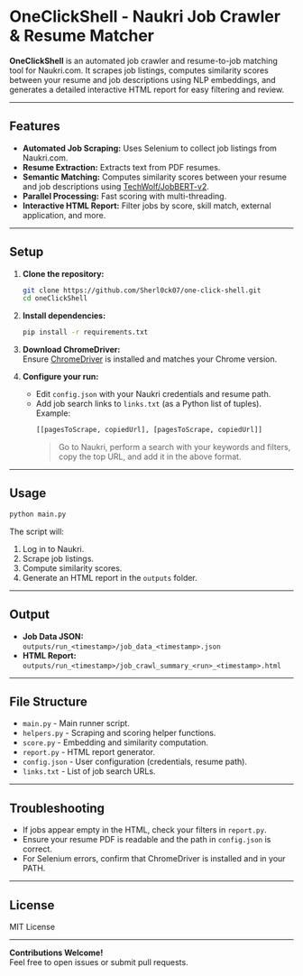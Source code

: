 # OneClickShell - Naukri Job Crawler & Resume Matcher

**OneClickShell** is an automated job crawler and resume-to-job matching tool for Naukri.com. It scrapes job listings, computes similarity scores between your resume and job descriptions using NLP embeddings, and generates a detailed interactive HTML report for easy filtering and review.

---

## Features

- **Automated Job Scraping:** Uses Selenium to collect job listings from Naukri.com.
- **Resume Extraction:** Extracts text from PDF resumes.
- **Semantic Matching:** Computes similarity scores between your resume and job descriptions using [TechWolf/JobBERT-v2](https://huggingface.co/TechWolf/JobBERT-v2).
- **Parallel Processing:** Fast scoring with multi-threading.
- **Interactive HTML Report:** Filter jobs by score, skill match, external application, and more.

---

## Setup

1. **Clone the repository:**
   ```bash
   git clone https://github.com/Sherl0ck07/one-click-shell.git
   cd oneClickShell
   ```

2. **Install dependencies:**
   ```bash
   pip install -r requirements.txt
   ```

3. **Download ChromeDriver:**  
   Ensure [ChromeDriver](https://chromedriver.chromium.org/downloads) is installed and matches your Chrome version.

4. **Configure your run:**
   - Edit `config.json` with your Naukri credentials and resume path.
   - Add job search links to `links.txt` (as a Python list of tuples).  
     Example:  
     ```python
     [[pagesToScrape, copiedUrl], [pagesToScrape, copiedUrl]]
     ```
     > Go to Naukri, perform a search with your keywords and filters, copy the top URL, and add it in the above format.

---

## Usage

```bash
python main.py
```

The script will:

1. Log in to Naukri.
2. Scrape job listings.
3. Compute similarity scores.
4. Generate an HTML report in the `outputs` folder.

---

## Output

- **Job Data JSON:**  
  `outputs/run_<timestamp>/job_data_<timestamp>.json`
- **HTML Report:**  
  `outputs/run_<timestamp>/job_crawl_summary_<run>_<timestamp>.html`

---

## File Structure

- `main.py` - Main runner script.  
- `helpers.py` - Scraping and scoring helper functions.  
- `score.py` - Embedding and similarity computation.  
- `report.py` - HTML report generator.  
- `config.json` - User configuration (credentials, resume path).  
- `links.txt` - List of job search URLs.

---

## Troubleshooting

- If jobs appear empty in the HTML, check your filters in `report.py`.  
- Ensure your resume PDF is readable and the path in `config.json` is correct.  
- For Selenium errors, confirm that ChromeDriver is installed and in your PATH.

---

## License

MIT License

---

**Contributions Welcome!**  
Feel free to open issues or submit pull requests.

